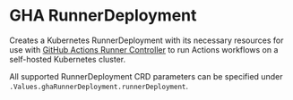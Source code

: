 # GHA RunnerDeployment

Creates a Kubernetes RunnerDeployment with its necessary resources for use with [GitHub Actions Runner Controller](https://github.com/actions/actions-runner-controller) to run Actions workflows on a self-hosted Kubernetes cluster.

All supported RunnerDeployment CRD parameters can be specified under `.Values.ghaRunnerDeployment.runnerDeployment`.

